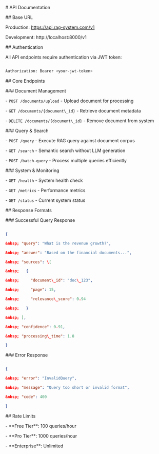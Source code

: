 \# API Documentation



\## Base URL



Production: https://api.rag-system.com/v1

Development: http://localhost:8000/v1





\## Authentication

All API endpoints require authentication via JWT token:

```bash

Authorization: Bearer <your-jwt-token>

```



\## Core Endpoints



\### Document Management

\- `POST /documents/upload` - Upload document for processing

\- `GET /documents/{document\_id}` - Retrieve document metadata

\- `DELETE /documents/{document\_id}` - Remove document from system



\### Query \& Search

\- `POST /query` - Execute RAG query against document corpus

\- `GET /search` - Semantic search without LLM generation

\- `POST /batch-query` - Process multiple queries efficiently



\### System \& Monitoring

\- `GET /health` - System health check

\- `GET /metrics` - Performance metrics

\- `GET /status` - Current system status



\## Response Formats



\### Successful Query Response

```json

{

&nbsp; "query": "What is the revenue growth?",

&nbsp; "answer": "Based on the financial documents...",

&nbsp; "sources": \[

&nbsp;   {

&nbsp;     "document\_id": "doc\_123",

&nbsp;     "page": 15,

&nbsp;     "relevance\_score": 0.94

&nbsp;   }

&nbsp; ],

&nbsp; "confidence": 0.91,

&nbsp; "processing\_time": 1.8

}

```



\### Error Response

```json

{

&nbsp; "error": "InvalidQuery",

&nbsp; "message": "Query too short or invalid format",

&nbsp; "code": 400

}

```



\## Rate Limits

\- \*\*Free Tier\*\*: 100 queries/hour

\- \*\*Pro Tier\*\*: 1000 queries/hour

\- \*\*Enterprise\*\*: Unlimited

